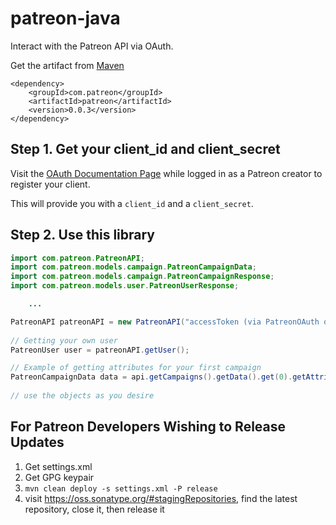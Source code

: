# patreon-java
Interact with the Patreon API via OAuth.

Get the artifact from [Maven](http://search.maven.org/#search|ga|1|g%3A%22com.patreon%22%20AND%20a%3A%22patreon%22)
```
<dependency>
    <groupId>com.patreon</groupId>
    <artifactId>patreon</artifactId>
    <version>0.0.3</version>
</dependency>
```


Step 1. Get your client_id and client_secret
---
Visit the [OAuth Documentation Page](https://www.patreon.com/oauth2/documentation)
while logged in as a Patreon creator to register your client.

This will provide you with a `client_id` and a `client_secret`.

Step 2. Use this library
---
```java
import com.patreon.PatreonAPI;
import com.patreon.models.campaign.PatreonCampaignData;
import com.patreon.models.campaign.PatreonCampaignResponse;
import com.patreon.models.user.PatreonUserResponse;

    ...

PatreonAPI patreonAPI = new PatreonAPI("accessToken (via PatreonOAuth obj or creator token)");
    
// Getting your own user
PatreonUser user = patreonAPI.getUser();

// Example of getting attributes for your first campaign
PatreonCampaignData data = api.getCampaigns().getData().get(0).getAttributes();
    
// use the objects as you desire
```

For Patreon Developers Wishing to Release Updates
---
1. Get settings.xml
2. Get GPG keypair
3. `mvn clean deploy -s settings.xml -P release`
4. visit https://oss.sonatype.org/#stagingRepositories, find the latest repository, close it, then release it